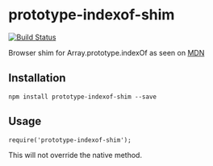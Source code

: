 # prototype-indexof-shim

[![Build Status](https://api.travis-ci.org/attila/prototype-indexof-shim.svg?branch=master)](https://travis-ci.org/attila/prototype-indexof-shim)

Browser shim for Array.prototype.indexOf as seen on [MDN](https://developer.mozilla.org/en-US/docs/Web/JavaScript/Reference/Global_Objects/Array/indexof)

## Installation

`npm install prototype-indexof-shim --save`

## Usage

`require('prototype-indexof-shim');`

This will not override the native method.
